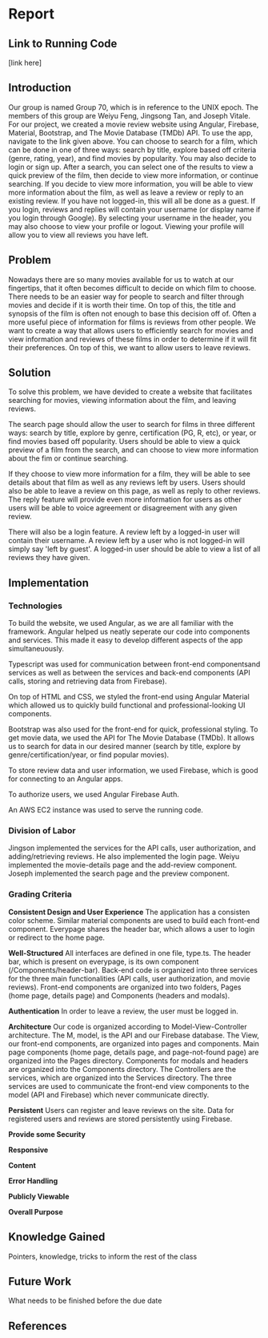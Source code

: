 # Report

## Link to Running Code
[link here]

## Introduction
Our group is named Group 70, which is in reference to the UNIX epoch. The members of this group are Weiyu Feng, Jingsong Tan, and Joseph Vitale. For our project, we created a movie review website using Angular, Firebase, Material, Bootstrap, and The Movie Database (TMDb) API. 
To use the app, navigate to the link given above. You can choose to search for a film, which can be done in one of three ways: search by title, explore based off criteria (genre, rating, year), and find movies by popularity. You may also decide to login or sign up. After a search, you can select one of the results to view a quick preview of the film, then decide to view more information, or continue searching. If you decide to view more information, you will be able to view more information about the film, as well as leave a review or reply to an existing review. If you have not logged-in, this will all be done as a guest. If you login, reviews and replies will contain your username (or display name if you login through Google). By selecting your username in the header, you may also choose to view your profile or logout. Viewing your profile will allow you to view all reviews you have left. 

## Problem
Nowadays there are so many movies available for us to watch at our fingertips, that it often becomes difficult to decide on which film to choose. There needs to be an easier way for people to search and filter through movies and decide if it is worth their time. On top of this, the title and synopsis of the film is often not enough to base this decision off of. Often a more  useful piece of information for films is reviews from other people. We want to create a way that allows users to efficiently search for movies and view information and reviews of these films in order to determine if it will fit their preferences. On top of this, we want to allow users to leave reviews.  

## Solution
To solve this problem, we have devided to create a website that facilitates searching for movies, viewing information about the film, and leaving reviews. 

The search page should allow the user to search for films in three different ways: search by title, explore by genre, certification (PG, R, etc), or year, or find movies based off popularity. Users should be able to view a quick preview of a film from the search, and can choose to view more information about the fim or continue searching. 

If they choose to view more information for a film, they will be able to see details about that film as well as any reviews left by users. Users should also be able to leave a review on this page, as well as reply to other reviews. The reply feature will provide even more information for users as other users will be able to voice agreement or disagreement with any given review.  

There will also be a login feature. A review left by a logged-in user will contain their username. A review left by a user who is not logged-in will simply say 'left by guest'. A logged-in user should be able to view a list of all reviews they have given. 

## Implementation
### Technologies
To build the website, we used Angular, as we are all familiar with the framework. Angular helped us neatly seperate our code into components and services. This made it easy to develop different aspects of the app simultaneuously. 

Typescript was used for communication between front-end componentsand services as well as between the services and back-end components (API calls, storing and retrieving data from Firebase). 

On top of HTML and CSS, we styled the front-end using Angular Material which allowed us to quickly build functional and professional-looking UI components.

Bootstrap was also used for the front-end for quick, professional styling. 
To get movie data, we used the API for The Movie Database (TMDb). It allows us to search for data in our desired manner (search by title, explore by genre/certification/year, or find popular movies). 

To store review data and user information, we used Firebase, which is good for connecting to an Angular apps. 

To authorize users, we used Angular Firebase Auth. 

An AWS EC2 instance was used to serve the running code. 

### Division of Labor
Jingson implemented the services for the API calls, user authorization, and adding/retrieving reviews. He also implemented the login page. Weiyu implemented the movie-details page and the add-review component. Joseph implemented the search page and the preview component. 

### Grading Criteria
**Consistent Design and User Experience** 
The application has a consisten color scheme. Similar material components are used to build each front-end component. Everypage shares the header bar, which allows a user to login or redirect to the home page. 

**Well-Structured**
All interfaces are defined in one file, type.ts. The header bar, which is present on everypage, is its own component (/Components/header-bar). Back-end code is organized into three services for the three main functionalities (API calls, user authorization, and movie reviews). Front-end components are organized into two folders, Pages (home page, details page) and Components (headers and modals). 

**Authentication**
In order to leave a review, the user must be logged in.

**Architecture**
Our code is organized according to Model-View-Controller architecture. The M, model, is the API and our Firebase database. The View, our front-end components, are organized into pages and components. Main page components (home page, details page, and page-not-found page) are organized into the Pages directory. Components for modals and headers are organized into the Components directory. The Controllers are the services, which are organized into the Services directory. The three services are used to communicate the front-end view components to the model (API and Firebase) which never communicate directly. 

**Persistent**
Users can register and leave reviews on the site. Data for registered users and reviews are stored persistently using Firebase. 

**Provide some Security**

**Responsive**

**Content**

**Error Handling**

**Publicly Viewable**

**Overall Purpose**

## Knowledge Gained
Pointers, knowledge, tricks to inform the rest of the class

## Future Work
What needs to be finished before the due date

## References
